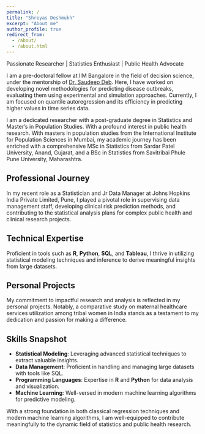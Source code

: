 ```yaml
---
permalink: /
title: "Shreyas Deshmukh"
excerpt: "About me"
author_profile: true
redirect_from: 
  - /about/
  - /about.html
--- 
```


Passionate Researcher | Statistics Enthusiast | Public Health Advocate

I am a pre-doctoral fellow at IIM Bangalore in the field of decision science, under the mentorship of [Dr. Saudeep Deb](https://soudeepd.github.io/). Here, I have worked on developing novel methodologies for predicting disease outbreaks, evaluating them using experimental and simulation approaches. Currently, I am focused on quantile autoregression and its efficiency in predicting higher values in time series data. 


I am a dedicated researcher with a post-graduate degree in Statistics and Master’s in Population Studies. With a profound interest in public health research. With masters in population studies from the International Institute for Population Sciences in Mumbai, my academic journey has been enriched with a comprehensive MSc in Statistics from Sardar Patel University, Anand, Gujarat, and a BSc in Statistics from Savitribai Phule Pune University, Maharashtra.

## Professional Journey

In my recent role as a Statistician and Jr Data Manager at Johns Hopkins India Private Limited, Pune, I played a pivotal role in supervising data management staff, developing clinical risk prediction methods, and contributing to the statistical analysis plans for complex public health and clinical research projects.

## Technical Expertise

Proficient in tools such as **R**, **Python**, **SQL**, and **Tableau**, I thrive in utilizing statistical modeling techniques and inference to derive meaningful insights from large datasets.

## Personal Projects

My commitment to impactful research and analysis is reflected in my personal projects. Notably, a comparative study on maternal healthcare services utilization among tribal women in India stands as a testament to my dedication and passion for making a difference.

## Skills Snapshot

- **Statistical Modeling**: Leveraging advanced statistical techniques to extract valuable insights.
- **Data Management**: Proficient in handling and managing large datasets with tools like SQL.
- **Programming Languages**: Expertise in **R** and **Python** for data analysis and visualization.
- **Machine Learning**: Well-versed in modern machine learning algorithms for predictive modeling.

With a strong foundation in both classical regression techniques and modern machine learning algorithms, I am well-equipped to contribute meaningfully to the dynamic field of statistics and public health research.
